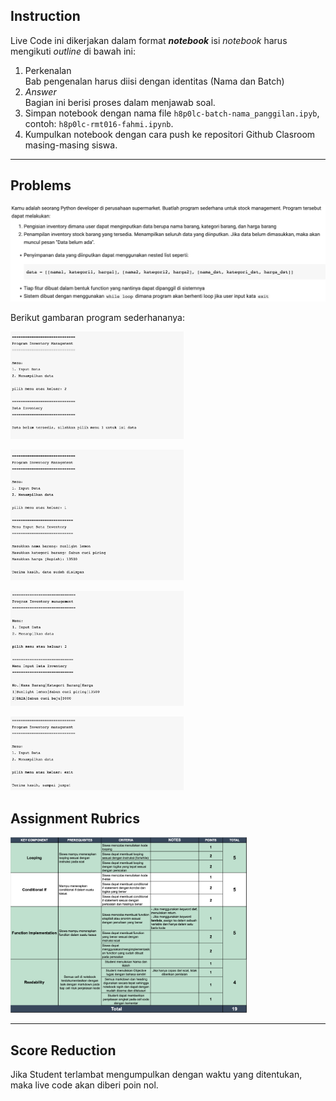 ## Instruction

Live Code ini dikerjakan dalam format ***notebook*** isi *notebook* harus mengikuti *outline* di bawah ini:
1. Perkenalan\
   Bab pengenalan harus diisi dengan identitas (Nama dan Batch)
2. *Answer*\
   Bagian ini berisi proses dalam menjawab soal.
3. Simpan notebook dengan nama file `h8p0lc-batch-nama_panggilan.ipyb`, contoh: `h8p0lc-rmt016-fahmi.ipynb`.
4. Kumpulkan notebook dengan cara push ke repositori Github Clasroom masing-masing siswa.

---

## Problems

<img src="https://raw.githubusercontent.com/rafifaditio/h8_set/main/lc_gaia/sim_lc_prob.png"></img>

Berikut gambaran program sederhananya:

<img src="https://raw.githubusercontent.com/rafifaditio/h8_set/main/lc_gaia/E1.png" width=55% height=55%></img>

<img src="https://raw.githubusercontent.com/rafifaditio/h8_set/main/lc_gaia/E2.png" width=55% height=55%></img>

<img src="https://raw.githubusercontent.com/rafifaditio/h8_set/main/lc_gaia/E3.png" width=55% height=55%></img>

<img src="https://raw.githubusercontent.com/rafifaditio/h8_set/main/lc_gaia/E4.png" width=55% height=55%></img>

## Assignment Rubrics

<img src="https://raw.githubusercontent.com/fahmimnalfrzki/H8-Image-Misc/main/Screenshot%202023-07-10%20at%2016.40.08.png" width=75% height=75%></img>

---

## Score Reduction

Jika Student terlambat mengumpulkan dengan waktu yang ditentukan, maka live code akan diberi poin nol.
